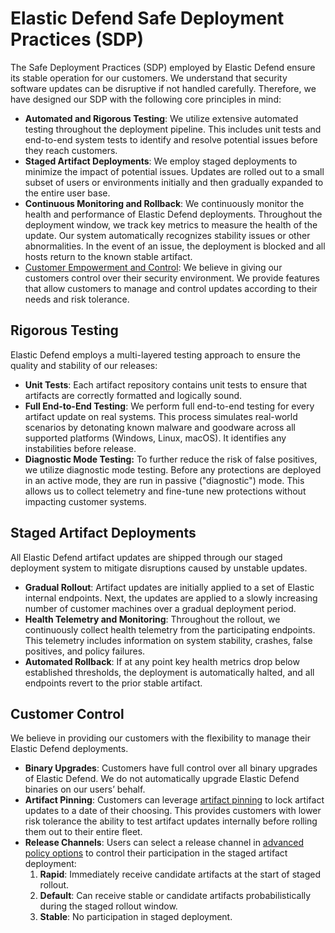 # Elastic Defend Safe Deployment Practices (SDP)

The Safe Deployment Practices (SDP) employed by Elastic Defend ensure its stable operation for our customers. We understand that security software updates can be disruptive if not handled carefully. Therefore, we have designed our SDP with the following core principles in mind:

- **Automated and Rigorous Testing**: We utilize extensive automated testing throughout the deployment pipeline. This includes unit tests and end-to-end system tests to identify and resolve potential issues before they reach customers.
- **Staged Artifact Deployments**: We employ staged deployments to minimize the impact of potential issues. Updates are rolled out to a small subset of users or environments initially and then gradually expanded to the entire user base.
- **Continuous Monitoring and Rollback**: We continuously monitor the health and performance of Elastic Defend deployments. Throughout the deployment window, we track key metrics to measure the health of the update. Our system automatically recognizes stability issues or other abnormalities. In the event of an issue, the deployment is blocked and all hosts return to the known stable artifact. 
- [Customer Empowerment and Control](#customer-control): We believe in giving our customers control over their security environment. We provide features that allow customers to manage and control updates according to their needs and risk tolerance.

## Rigorous Testing

Elastic Defend employs a multi-layered testing approach to ensure the quality and stability of our releases:

- **Unit Tests**: Each artifact repository contains unit tests to ensure that artifacts are correctly formatted and logically sound.
- **Full End-to-End Testing**: We perform full end-to-end testing for every artifact update on real systems. This process simulates real-world scenarios by detonating known malware and goodware across all supported platforms (Windows, Linux, macOS). It identifies any instabilities before release.
- **Diagnostic Mode Testing:** To further reduce the risk of false positives, we utilize diagnostic mode testing. Before any protections are deployed in an active mode, they are run in passive ("diagnostic") mode. This allows us to collect telemetry and fine-tune new protections without impacting customer systems.

## Staged Artifact Deployments

All Elastic Defend artifact updates are shipped through our staged deployment system to mitigate disruptions caused by unstable updates.

- **Gradual Rollout**: Artifact updates are initially applied to a set of Elastic internal endpoints. Next, the updates are applied to a slowly increasing number of customer machines over a gradual deployment period.
- **Health Telemetry and Monitoring**: Throughout the rollout, we continuously collect health telemetry from the participating endpoints. This telemetry includes information on system stability, crashes, false positives, and policy failures.
- **Automated Rollback**: If at any point key health metrics drop below established thresholds, the deployment is automatically halted, and all endpoints revert to the prior stable artifact.

## Customer Control

We believe in providing our customers with the flexibility to manage their Elastic Defend deployments.

- **Binary Upgrades**: Customers have full control over all binary upgrades of Elastic Defend. We do not automatically upgrade Elastic Defend binaries on our users’ behalf.
- **Artifact Pinning**: Customers can leverage [artifact pinning](https://www.elastic.co/docs/solutions/security/configure-elastic-defend/configure-updates-for-protection-artifacts) to lock artifact updates to a date of their choosing. This provides customers with lower risk tolerance the ability to test artifact updates internally before rolling them out to their entire fleet.
- **Release Channels**: Users can select a release channel in [advanced policy options](https://www.elastic.co/docs/reference/security/defend-advanced-settings) to control their participation in the staged artifact deployment:
  1. **Rapid**: Immediately receive candidate artifacts at the start of staged rollout.
  2. **Default**: Can receive stable or candidate artifacts probabilistically during the staged rollout window.
  3. **Stable**: No participation in staged deployment.
